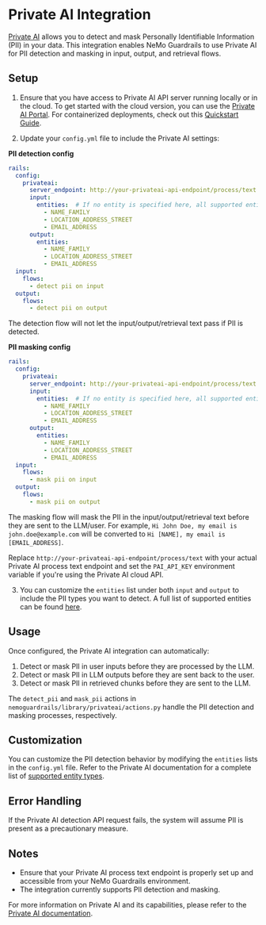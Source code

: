 # Private AI Integration

[Private AI](https://docs.private-ai.com/?utm_medium=github&utm_campaign=nemo-guardrails) allows you to detect and mask Personally Identifiable Information (PII) in your data. This integration enables NeMo Guardrails to use Private AI for PII detection and masking in input, output, and retrieval flows.

## Setup

1. Ensure that you have access to Private AI API server running locally or in the cloud. To get started with the cloud version, you can use the [Private AI Portal](https://portal.private-ai.com/?utm_medium=github&utm_campaign=nemo-guardrails). For containerized deployments, check out this [Quickstart Guide](https://docs.private-ai.com/quickstart/?utm_medium=github&utm_campaign=nemo-guardrails).

2. Update your `config.yml` file to include the Private AI settings:

**PII detection config**

```yaml
rails:
  config:
    privateai:
      server_endpoint: http://your-privateai-api-endpoint/process/text  # Replace this with your Private AI process text endpoint
      input:
        entities:  # If no entity is specified here, all supported entities will be detected by default.
          - NAME_FAMILY
          - LOCATION_ADDRESS_STREET
          - EMAIL_ADDRESS
      output:
        entities:
          - NAME_FAMILY
          - LOCATION_ADDRESS_STREET
          - EMAIL_ADDRESS
  input:
    flows:
      - detect pii on input
  output:
    flows:
      - detect pii on output
```

The detection flow will not let the input/output/retrieval text pass if PII is detected.

**PII masking config**

```yaml
rails:
  config:
    privateai:
      server_endpoint: http://your-privateai-api-endpoint/process/text  # Replace this with your Private AI process text endpoint
      input:
        entities:  # If no entity is specified here, all supported entities will be detected by default.
          - NAME_FAMILY
          - LOCATION_ADDRESS_STREET
          - EMAIL_ADDRESS
      output:
        entities:
          - NAME_FAMILY
          - LOCATION_ADDRESS_STREET
          - EMAIL_ADDRESS
  input:
    flows:
      - mask pii on input
  output:
    flows:
      - mask pii on output
```

The masking flow will mask the PII in the input/output/retrieval text before they are sent to the LLM/user. For example, `Hi John Doe, my email is john.doe@example.com` will be converted to `Hi [NAME], my email is [EMAIL_ADDRESS]`.

Replace `http://your-privateai-api-endpoint/process/text` with your actual Private AI process text endpoint and set the `PAI_API_KEY` environment variable if you're using the Private AI cloud API.

3. You can customize the `entities` list under both `input` and `output` to include the PII types you want to detect. A full list of supported entities can be found [here](https://docs.private-ai.com/entities/?utm_medium=github&utm_campaign=nemo-guardrails).

## Usage

Once configured, the Private AI integration can automatically:

1. Detect or mask PII in user inputs before they are processed by the LLM.
2. Detect or mask PII in LLM outputs before they are sent back to the user.
3. Detect or mask PII in retrieved chunks before they are sent to the LLM.

The `detect_pii` and `mask_pii` actions in `nemoguardrails/library/privateai/actions.py` handle the PII detection and masking processes, respectively.

## Customization

You can customize the PII detection behavior by modifying the `entities` lists in the `config.yml` file. Refer to the Private AI documentation for a complete list of [supported entity types](https://docs.private-ai.com/entities/?utm_medium=github&utm_campaign=nemo-guardrails).

## Error Handling

If the Private AI detection API request fails, the system will assume PII is present as a precautionary measure.

## Notes

- Ensure that your Private AI process text endpoint is properly set up and accessible from your NeMo Guardrails environment.
- The integration currently supports PII detection and masking.

For more information on Private AI and its capabilities, please refer to the [Private AI documentation](https://docs.private-ai.com/?utm_medium=github&utm_campaign=nemo-guardrails).
